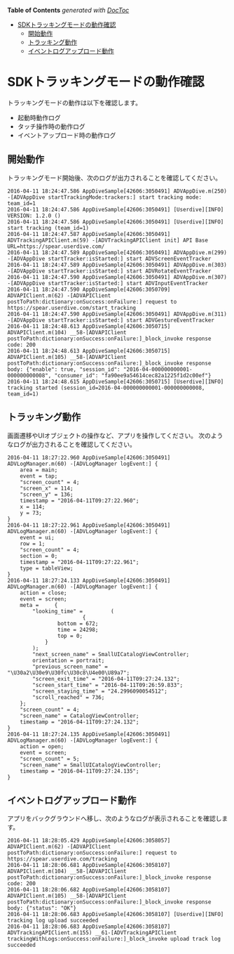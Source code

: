 <!-- START doctoc generated TOC please keep comment here to allow auto update -->
<!-- DON'T EDIT THIS SECTION, INSTEAD RE-RUN doctoc TO UPDATE -->
**Table of Contents**  *generated with [DocToc](https://github.com/thlorenz/doctoc)*

- [SDKトラッキングモードの動作確認](#sdk%E3%83%88%E3%83%A9%E3%83%83%E3%82%AD%E3%83%B3%E3%82%B0%E3%83%A2%E3%83%BC%E3%83%89%E3%81%AE%E5%8B%95%E4%BD%9C%E7%A2%BA%E8%AA%8D)
  - [開始動作](#%E9%96%8B%E5%A7%8B%E5%8B%95%E4%BD%9C)
  - [トラッキング動作](#%E3%83%88%E3%83%A9%E3%83%83%E3%82%AD%E3%83%B3%E3%82%B0%E5%8B%95%E4%BD%9C)
  - [イベントログアップロード動作](#%E3%82%A4%E3%83%99%E3%83%B3%E3%83%88%E3%83%AD%E3%82%B0%E3%82%A2%E3%83%83%E3%83%97%E3%83%AD%E3%83%BC%E3%83%89%E5%8B%95%E4%BD%9C)

<!-- END doctoc generated TOC please keep comment here to allow auto update -->

# SDKトラッキングモードの動作確認

トラッキングモードの動作は以下を確認します。

- 起動時動作ログ
- タッチ操作時の動作ログ
- イベントアップロード時の動作ログ

## 開始動作

トラッキングモード開始後、次のログが出力されることを確認してください。

```console
2016-04-11 18:24:47.586 AppDiveSample[42606:3050491] ADVAppDive.m(250) -[ADVAppDive startTrackingMode:trackers:] start tracking mode: team_id=1
2016-04-11 18:24:47.586 AppDiveSample[42606:3050491] [Userdive][INFO] VERSION: 1.2.0 ()
2016-04-11 18:24:47.586 AppDiveSample[42606:3050491] [Userdive][INFO] start tracking (team_id=1)
2016-04-11 18:24:47.587 AppDiveSample[42606:3050491] ADVTrackingAPIClient.m(59) -[ADVTrackingAPIClient init] API Base URL=https://spear.userdive.com/
2016-04-11 18:24:47.589 AppDiveSample[42606:3050491] ADVAppDive.m(299) -[ADVAppDive startTracker:isStarted:] start ADVScreenEventTracker
2016-04-11 18:24:47.589 AppDiveSample[42606:3050491] ADVAppDive.m(303) -[ADVAppDive startTracker:isStarted:] start ADVRotateEventTracker
2016-04-11 18:24:47.590 AppDiveSample[42606:3050491] ADVAppDive.m(307) -[ADVAppDive startTracker:isStarted:] start ADVInputEventTracker
2016-04-11 18:24:47.590 AppDiveSample[42606:3050709] ADVAPIClient.m(62) -[ADVAPIClient postToPath:dictionary:onSuccess:onFailure:] request to https://spear.userdive.com/start_tracking
2016-04-11 18:24:47.590 AppDiveSample[42606:3050491] ADVAppDive.m(311) -[ADVAppDive startTracker:isStarted:] start ADVGestureEventTracker
2016-04-11 18:24:48.613 AppDiveSample[42606:3050715] ADVAPIClient.m(104) __58-[ADVAPIClient postToPath:dictionary:onSuccess:onFailure:]_block_invoke response code: 200
2016-04-11 18:24:48.613 AppDiveSample[42606:3050715] ADVAPIClient.m(105) __58-[ADVAPIClient postToPath:dictionary:onSuccess:onFailure:]_block_invoke response body: {"enable": true, "session_id": "2016-04-000000000001-000000000008", "consumer_id": "fa90ee9a54614cec82a1225f1d2c00ef"}
2016-04-11 18:24:48.615 AppDiveSample[42606:3050715] [Userdive][INFO] tracking started (session_id=2016-04-000000000001-000000000008, team_id=1)
```

## トラッキング動作

画面遷移やUIオブジェクトの操作など、アプリを操作してください。
次のようなログが出力されることを確認してください。

```console
2016-04-11 18:27:22.960 AppDiveSample[42606:3050491] ADVLogManager.m(60) -[ADVLogManager logEvent:] {
    area = main;
    event = tap;
    "screen_count" = 4;
    "screen_x" = 114;
    "screen_y" = 136;
    timestamp = "2016-04-11T09:27:22.960";
    x = 114;
    y = 73;
}
2016-04-11 18:27:22.961 AppDiveSample[42606:3050491] ADVLogManager.m(60) -[ADVLogManager logEvent:] {
    event = ui;
    row = 1;
    "screen_count" = 4;
    section = 0;
    timestamp = "2016-04-11T09:27:22.961";
    type = tableView;
}
2016-04-11 18:27:24.133 AppDiveSample[42606:3050491] ADVLogManager.m(60) -[ADVLogManager logEvent:] {
    action = close;
    event = screen;
    meta =     {
        "looking_time" =         (
                        {
                bottom = 672;
                time = 24298;
                top = 0;
            }
        );
        "next_screen_name" = SmallUICatalogViewController;
        orientation = portrait;
        "previous_screen_name" = "\U30a2\U30e9\U30fc\U30c8\U4e00\U89a7";
        "screen_exit_time" = "2016-04-11T09:27:24.132";
        "screen_start_time" = "2016-04-11T09:26:59.833";
        "screen_staying_time" = "24.2996090054512";
        "scroll_reached" = 736;
    };
    "screen_count" = 4;
    "screen_name" = CatalogViewController;
    timestamp = "2016-04-11T09:27:24.132";
}
2016-04-11 18:27:24.135 AppDiveSample[42606:3050491] ADVLogManager.m(60) -[ADVLogManager logEvent:] {
    action = open;
    event = screen;
    "screen_count" = 5;
    "screen_name" = SmallUICatalogViewController;
    timestamp = "2016-04-11T09:27:24.135";
}
```

## イベントログアップロード動作

アプリをバックグラウンドへ移し、次のようなログが表示されることを確認します。

```console
2016-04-11 18:28:05.429 AppDiveSample[42606:3058057] ADVAPIClient.m(62) -[ADVAPIClient postToPath:dictionary:onSuccess:onFailure:] request to https://spear.userdive.com/tracking
2016-04-11 18:28:06.681 AppDiveSample[42606:3058107] ADVAPIClient.m(104) __58-[ADVAPIClient postToPath:dictionary:onSuccess:onFailure:]_block_invoke response code: 200
2016-04-11 18:28:06.682 AppDiveSample[42606:3058107] ADVAPIClient.m(105) __58-[ADVAPIClient postToPath:dictionary:onSuccess:onFailure:]_block_invoke response body: {"status": "OK"}
2016-04-11 18:28:06.683 AppDiveSample[42606:3058107] [Userdive][INFO] tracking log upload succeeded
2016-04-11 18:28:06.683 AppDiveSample[42606:3058107] ADVTrackingAPIClient.m(155) __61-[ADVTrackingAPIClient trackingWithLogs:onSuccess:onFailure:]_block_invoke upload track log succeeded
```

